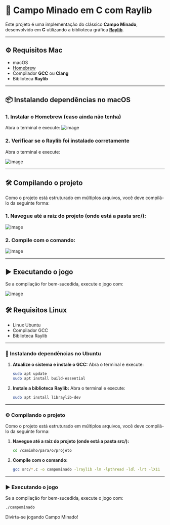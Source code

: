 # 🧨 Campo Minado em C com Raylib

Este projeto é uma implementação do clássico **Campo Minado**, desenvolvido em **C** utilizando a biblioteca gráfica **[Raylib](https://www.raylib.com/)**.

---

## ⚙️ Requisitos Mac

- macOS  
- [Homebrew](https://brew.sh/)  
- Compilador **GCC** ou **Clang**  
- Biblioteca **Raylib**

---

## 📦 Instalando dependências no macOS

### 1. Instalar o Homebrew (caso ainda não tenha)
Abra o terminal e execute:
![image](https://github.com/user-attachments/assets/de8bf39d-9bcb-4f50-8170-bd5c0b53e669)


### 2. Verificar se o Raylib foi instalado corretamente
Abra o terminal e execute:

![image](https://github.com/user-attachments/assets/205f656d-f192-464f-b8a0-2aefaf67c3b2)

---

## 🛠️ Compilando o projeto
Como o projeto está estruturado em múltiplos arquivos, você deve compilá-lo da seguinte forma:
### 1. Navegue até a raiz do projeto (onde está a pasta src/):
![image](https://github.com/user-attachments/assets/4efa8f0a-7e96-4bcc-a5d8-06ffb08759b8)

### 2. Compile com o comando:

![image](https://github.com/user-attachments/assets/ffa55fcb-af8b-4638-93ff-6e4c1a374ecf)

---

## ▶️ Executando o jogo
Se a compilação for bem-sucedida, execute o jogo com:

![image](https://github.com/user-attachments/assets/466ad94e-5917-40fc-979d-d8ff13aa8e3f)


## 🛠️ Requisitos Linux

* Linux Ubuntu
* Compilador GCC
* Biblioteca Raylib

---

### 📝 Instalando dependências no Ubuntu

1. **Atualize o sistema e instale o GCC:**
   Abra o terminal e execute:

   ```bash
   sudo apt update
   sudo apt install build-essential
   ```

2. **Instale a biblioteca Raylib:**
   Abra o terminal e execute:

   ```bash
   sudo apt install libraylib-dev
   ```

---

### ⚙️ Compilando o projeto

Como o projeto está estruturado em múltiplos arquivos, você deve compilá-lo da seguinte forma:

1. **Navegue até a raiz do projeto (onde está a pasta src/):**

   ```bash
   cd /caminho/para/o/projeto
   ```

2. **Compile com o comando:**

   ```bash
   gcc src/*.c -o campominado -lraylib -lm -lpthread -ldl -lrt -lX11
   ```

---

### ▶️ Executando o jogo

Se a compilação for bem-sucedida, execute o jogo com:

```bash
./campominado
```

Divirta-se jogando Campo Minado!

